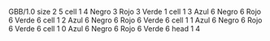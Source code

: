 <gs-board without-header> GBB/1.0
size 2 5
cell 1 4 Negro 3 Rojo 3 Verde 1 
cell 1 3 Azul 6 Negro 6 Rojo 6 Verde 6 
cell 1 2 Azul 6 Negro 6 Rojo 6 Verde 6 
cell 1 1 Azul 6 Negro 6 Rojo 6 Verde 6 
cell 1 0 Azul 6 Negro 6 Rojo 6 Verde 6 
head 1 4 </gs-board>